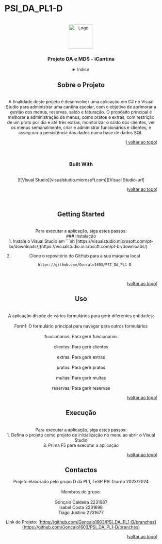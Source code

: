 # PSI_DA_PL1-D
<a name="readme-top"></a>

<br />
<div align="center">
  <a href="https://github.com/Goncalo1603/PSI_DA_PL1-D">
    <img src="images/images.png" alt="Logo" width="80" height="80">
  </a>

<h3 align="center">Projeto DA e MDS - iCantina</h3>

<details>
  <summary>Indice</summary>
  <ol>
    <li>
      <a href="#sobre-o-projeto">Sobre o Projeto</a>
      <ul>
        <li><a href="#built-with">Built With</a></li>
      </ul>
    </li>
    <li>
      <a href="#getting-started">Getting Started</a>
      <ul>
        <li><a href="#instalacao">Instalação</a></li>
      </ul>
    </li>
    <li><a href="#uso">Uso</a></li>
    <li><a href="#execucao">Execução</a></li>
    <li><a href="#contactos">Contactos</a></li>
  </ol>
</details>



## Sobre o Projeto
<br />
A finalidade deste projeto é desenvolver uma aplicação em C# no Visual Studio para administrar uma cantina escolar, com o objetivo de aprimorar a gestão dos menus, reservas, saldo e faturação. O propósito principal é melhorar a administração de menus, como pratos e extras, com restrição de um prato por dia e até três extras, monitorizar o saldo dos clientes, ver os menus semanalmente, criar e administrar funcionários e clientes, e assegurar a persistência dos dados numa base de dados SQL.
<br />
<p align="right">(<a href="#readme-top"> voltar ao topo</a>)</p>
<br />



### Built With
<br />
[![Visual Studio][visualstudio.microsoft.com]][Visual Studio-url]
<br />
<p align="right">(<a href="#readme-top">voltar ao topo</a>)</p>
<br />


## Getting Started
<br />
Para executar a aplicação, siga estes passos:
<br />
### Instalação
<br />
1. Instale o Visual Studio em
   ```sh
   [https://visualstudio.microsoft.com/pt-br/downloads/](https://visualstudio.microsoft.com/pt-br/downloads/)
   ```

2. Clone o repositório do GitHub para a sua máquina local
   ```sh
   https://github.com/Goncalo1603/PSI_DA_PL1-D
   ```
<br />
<p align="right">(<a href="#readme-top">voltar ao topo</a>)</p>



## Uso
<br />
A aplicação dispõe de vários formulários para gerir diferentes entidades:
<br />
<br />
  Form1: O formulário principal para navegar para outros formulários
  <br />
  <br />
  funcionarios: Para gerir funcionários
  <br />
  <br />
  clientes: Para gerir clientes
  <br />
  <br />
  extras: Para gerir extras
  <br />
  <br />
  pratos: Para gerir pratos
  <br />
  <br />
  multas: Para gerir multas
  <br />
  <br />
  reservas: Para gerir reservas
<br />

<p align="right">(<a href="#readme-top">voltar ao topo</a>)</p>


## Execução
<br />
Para executar a aplicação, siga estes passos:
<br />
1. Defina o projeto como projeto de inicialização no menu ao abrir o Visual Studio
   <br />
3. Prima F5 para executar a aplicação
   <br />
   
<p align="right">(<a href="#readme-top">voltar ao topo</a>)</p>



## Contactos

Projeto elaborado pelo grupo D da PL1, TeSP PSI Diurno 2023/2024
<br />
<br />
Membros do grupo:
<br />
<br />
  Gonçalo Caldeira 2231687
  <br />
  Isabel Costa 2231698
  <br />
  Tiago Justino 2231677
  <br />
  
  
  

Link do Projeto: [https://github.com/Goncalo1603/PSI_DA_PL1-D/branches](https://github.com/Goncalo1603/PSI_DA_PL1-D/branches)
<br />
<p align="right">(<a href="#readme-top">voltar ao topo</a>)</p>



<!-- MARKDOWN LINKS & IMAGES -->
<!-- https://www.markdownguide.org/basic-syntax/#reference-style-links -->
[contributors-shield]: https://img.shields.io/github/contributors/github_username/repo_name.svg?style=for-the-badge
[contributors-url]: https://github.com/github_username/repo_name/graphs/contributors
[forks-shield]: https://img.shields.io/github/forks/github_username/repo_name.svg?style=for-the-badge
[forks-url]: https://github.com/github_username/repo_name/network/members
[stars-shield]: https://img.shields.io/github/stars/github_username/repo_name.svg?style=for-the-badge
[stars-url]: https://github.com/github_username/repo_name/stargazers
[issues-shield]: https://img.shields.io/github/issues/github_username/repo_name.svg?style=for-the-badge
[issues-url]: https://github.com/github_username/repo_name/issues
[license-shield]: https://img.shields.io/github/license/github_username/repo_name.svg?style=for-the-badge
[license-url]: https://github.com/github_username/repo_name/blob/master/LICENSE.txt
[linkedin-shield]: https://img.shields.io/badge/-LinkedIn-black.svg?style=for-the-badge&logo=linkedin&colorB=555
[linkedin-url]: https://linkedin.com/in/linkedin_username
[product-screenshot]: images/screenshot.png
[Next.js]: https://img.shields.io/badge/next.js-000000?style=for-the-badge&logo=nextdotjs&logoColor=white
[Next-url]: https://nextjs.org/
[React.js]: https://img.shields.io/badge/React-20232A?style=for-the-badge&logo=react&logoColor=61DAFB
[React-url]: https://reactjs.org/
[Vue.js]: https://img.shields.io/badge/Vue.js-35495E?style=for-the-badge&logo=vuedotjs&logoColor=4FC08D
[Vue-url]: https://vuejs.org/
[Angular.io]: https://img.shields.io/badge/Angular-DD0031?style=for-the-badge&logo=angular&logoColor=white
[Angular-url]: https://angular.io/
[Svelte.dev]: https://img.shields.io/badge/Svelte-4A4A55?style=for-the-badge&logo=svelte&logoColor=FF3E00
[Svelte-url]: https://svelte.dev/
[Laravel.com]: https://img.shields.io/badge/Laravel-FF2D20?style=for-the-badge&logo=laravel&logoColor=white
[Laravel-url]: https://laravel.com
[Bootstrap.com]: https://img.shields.io/badge/Bootstrap-563D7C?style=for-the-badge&logo=bootstrap&logoColor=white
[Bootstrap-url]: https://getbootstrap.com
[JQuery.com]: https://img.shields.io/badge/jQuery-0769AD?style=for-the-badge&logo=jquery&logoColor=white
[JQuery-url]: https://jquery.com 
